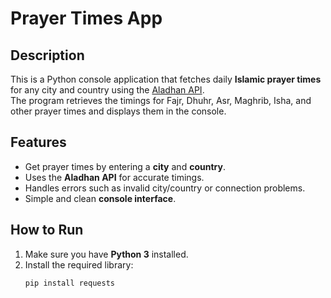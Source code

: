 # Prayer Times App

## Description
This is a Python console application that fetches daily **Islamic prayer times** for any city and country using the [Aladhan API](http://api.aladhan.com/).  
The program retrieves the timings for Fajr, Dhuhr, Asr, Maghrib, Isha, and other prayer times and displays them in the console.

## Features
- Get prayer times by entering a **city** and **country**.  
- Uses the **Aladhan API** for accurate timings.  
- Handles errors such as invalid city/country or connection problems.  
- Simple and clean **console interface**.  

## How to Run
1. Make sure you have **Python 3** installed.  
2. Install the required library:
   ```bash
   pip install requests
